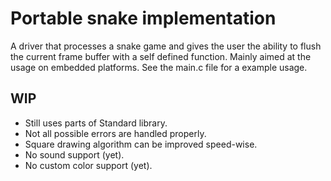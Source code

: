 # Portable snake implementation
A driver that processes a snake game and gives the user the ability to flush the current frame buffer with a self defined function. Mainly aimed at the usage on embedded platforms. See the main.c file for a example usage. 

## WIP
  - Still uses parts of Standard library.
  - Not all possible errors are handled properly.
  - Square drawing algorithm can be improved speed-wise. 
  - No sound support (yet).
  - No custom color support (yet).
